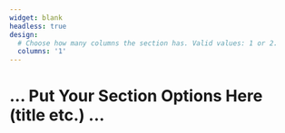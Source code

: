 ```yaml
---
widget: blank
headless: true
design:
  # Choose how many columns the section has. Valid values: 1 or 2.
  columns: '1'
---
```

# ... Put Your Section Options Here (title etc.) ...
